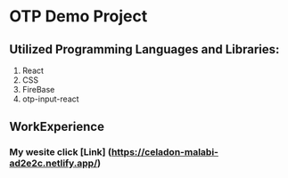 # OTP Demo Project



##  Utilized Programming  Languages and Libraries:
 1. React
 2. CSS
 3. FireBase
 4. otp-input-react
## WorkExperience


### My wesite  click [Link] (https://celadon-malabi-ad2e2c.netlify.app/)
